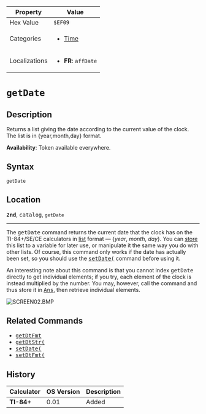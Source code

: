 | Property      | Value |
|---------------|-------|
| Hex Value     | `$EF09`|
| Categories    | <ul><li>[Time](<../categories/Time.md>)</li></ul> |
| Localizations | <ul><li><b>FR</b>: `affDate`</li></ul> |

# `getDate`

## Description
Returns a list giving the date according to the current value of the clock. The list is in {year,month,day} format.


<b>Availability</b>: Token available everywhere.

## Syntax
`getDate`

## Location
<tt><kbd><b>2nd</b></kbd></tt>, <kbd>catalog</kbd>, `getDate`
<hr>

The <tt>getDate</tt> command returns the current date that the clock has on the TI-84+/SE/CE calculators in [list](lists) format — {_year_, _month_, _day_}. You can [store](store.md) this list to a variable for later use, or manipulate it the same way you do with other lists. Of course, this command only works if the date has actually been set, so you should use the <tt><a href="setDate(.md">setDate(</a></tt> command before using it.

An interesting note about this command is that you cannot index <tt>getDate</tt> directly to get individual elements; if you try, each element of the clock is instead multiplied by the number. You may, however, call the command and thus store it in <tt><a href="Ans.md">Ans</a></tt>, then retrieve individual elements.

![SCREEN02.BMP](http://tibasicdev.wikidot.com/local--files/getdate/SCREEN02.BMP)

## Related Commands

*   <tt><a href="getDtFmt.md">getDtFmt</a></tt>
*   <tt><a href="getDtStr(.md">getDtStr(</a></tt>
*   <tt><a href="setDate(.md">setDate(</a></tt>
*   <tt><a href="setDtFmt(.md">setDtFmt(</a></tt>

## History
| Calculator | OS Version | Description |
|------------|------------|-------------|
| <b>TI-84+</b> | 0.01 | Added |


